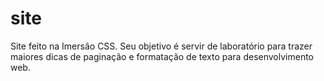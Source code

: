 # site
Site feito na Imersão CSS. 
Seu objetivo é servir de laboratório para trazer maiores dicas de paginação e formatação de texto para desenvolvimento web.
